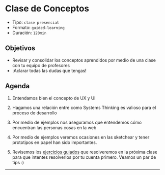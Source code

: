 # Clase de Conceptos
- Tipo: `clase presencial`
- Formato: `guided-learning`
- Duración: `120min`

## Objetivos

- Revisar y consolidar los conceptos aprendidos por medio de una clase con tu equipo de profesores
- ¡Aclarar todas las dudas que tengas!

## Agenda

 1. Entendamos bien el concepto de UX y UI

 3. Hagamos una relación entre como Systems Thinking es valioso para el proceso de desarrollo
 
 3. Por medio de ejemplos nos aseguramos que entendemos cómo encuentran las personas cosas en la web

 4. Por medio de ejemplos veremos ocasiones en las sketchear y tener prototipos en papel han sido importantes.

 5. Revisemos los [ejercicios guiados](07-ejercicios-guiados.md) que resolveremos en la próxima clase para que intentes resolverlos por tu cuenta primero. Veamos un par de tips :)

***
